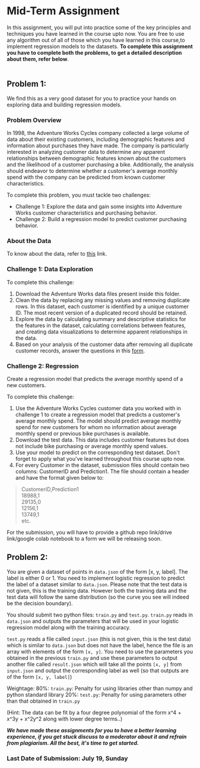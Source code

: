 # Mid-Term Assignment
In this assignment, you will put into practice some of the key principles and techniques you have learned in the course upto now. You are free to use any algorithm out of all of those which you have learned in this course,to implement regression models to the datasets. **To complete this assignment you have to complete both the problems, to get a detailed description about them, refer below**.<br/> <br/>

## Problem 1:

We find this as a very good dataset for you to practice your hands on exploring data and building regression models.

### Problem Overview
In 1998, the Adventure Works Cycles company collected a large volume of data about their existing customers, including demographic features and information about purchases they have made. The company is particularly interested in analyzing customer data to determine any apparent relationships between demographic features known about the customers and the likelihood of a customer purchasing a bike. Additionally, the analysis should endeavor to determine whether a customer's average monthly spend with the company can be predicted from known customer characteristics.

To complete this problem, you must tackle two challenges:
- Challenge 1: Explore the data and gain some insights into Adventure Works customer characteristics and purchasing behavior.
- Challenge 2: Build a regression model to predict customer purchasing behavior.


### About the Data
To know about the data, refer to [this](https://github.com/wncc/learners-space/blob/master/Machine%20Learning/MId%20Term%20Assignment/About%20the%20data.md) link.

### Challenge 1: Data Exploration

To complete this challenge:
1. Download the Adventure Works data files present inside this folder.
2. Clean the data by replacing any missing values and removing duplicate rows. In this dataset, each customer is identified by a unique customer ID. The most recent version of a duplicated record should be retained.
3. Explore the data by calculating summary and descriptive statistics for the features in the dataset, calculating correlations between features, and creating data visualizations to determine apparent relationships in the data.
4. Based on your analysis of the customer data after removing all duplicate customer records, answer the questions in this [form](https://forms.gle/CJ7cLSZY145yBnmh9).

### Challenge 2: Regression 
Create a regression model that predicts the average monthly spend of a new customers.

To complete this challenge:
1. Use the Adventure Works Cycles customer data you worked with in challenge 1 to create a regression model that predicts a customer's average monthly spend. The model should predict average monthly spend for new customers for whom no information about average monthly spend or previous bike purchases is available.
2. Download the test data. This data includes customer features but does not include bike purchasing or average monthly spend values.
3. Use your model to predict on the corresponding test dataset. Don't forget to apply what you've learned throughout this course upto now.
4. For every Customer in the dataset, submission files should contain two columns: CustomerID and Prediction1.
The file should contain a header and have the format given below to:

> CustomerID,Prediction1 <br/>
> 18988,1 <br/>
> 29135,0 <br/>
> 12156,1 <br/>
> 13749,1 <br/>
> etc. <br/>

For the submission, you will have to provide a github repo link/drive link/google colab notebook to a form we will be releasing soon.
## Problem 2:
You are given a dataset of points in `data.json` of the form [x, y, label]. The label is either 0 or 1. You need to implement logistic regression to predict the label of a dataset similar to `data.json`. Please note that the test data is not given, this is the training data. However both the training data and the test data will follow the same distribution (so the curve you see will indeed be the decision boundary). 

You should submit two python files: `train.py` and `test.py`. `train.py` reads in `data.json` and outputs the parameters that will be used in your logistic regression model along with the training accuracy.

`test.py` reads a file called `input.json` (this is not given, this is the test data) which is similar to `data.json` but does not have the label, hence the file is an array with elements of the form `[x, y]`. You need to use the parameters you obtained in the previous `train.py` and use these parameters to output another file called `result.json` which will take all the points `[x, y]` from `input.json` and output the corresponding label as well (so that outputs are of the form `[x, y, label]`)

Weightage:
80%: `train.py`: Penalty for using libraries other than numpy and python standard library
20%: `test.py`: Penalty for using parameters other than that obtained in `train.py`

(Hint: The data can be fit by a four degree polynomial of the form x^4 + x^3y + x^2y^2 along with lower degree terms..)

***We have made these assignments for you to have a better learning experience, if you get stuck discuss to a moderator about it and refrain from plagiarism. All the best, it's time to get started.***

### Last Date of Submission: July 19, Sunday



